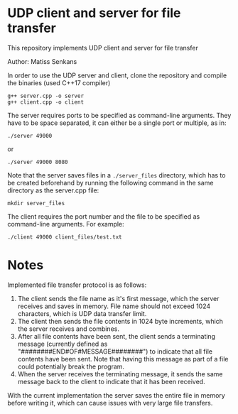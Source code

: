 # UDP client and server for file transfer
This repository implements UDP client and server for file transfer

Author: Matiss Senkans

In order to use the UDP server and client, clone the repository and compile the binaries (used C++17 compiler)
```
g++ server.cpp -o server
g++ client.cpp -o client
```
The server requires ports to be specified as command-line arguments. They have to be space separated, it can either be a single port or multiple, as in:
```
./server 49000
```
or
```
./server 49000 8080
```
Note that the server saves files in a `./server_files` directory, which has to be created beforehand by running the following command in the same directory as the server.cpp file:
```
mkdir server_files
```

The client requires the port number and the file to be specified as command-line arguments. For example:
```
./client 49000 client_files/test.txt
```

# Notes
Implemented file transfer protocol is as follows:
1) The client sends the file name as it's first message, which the server receives and saves in memory. File name should not exceed 1024 characters, which is UDP data transfer limit.
2) The client then sends the file contents in 1024 byte increments, which the server receives and combines.
3) After all file contents have been sent, the client sends a terminating message (currently defined as "########END#OF#MESSAGE########") to indicate that all file contents have been sent. Note that having this message as part of a file could potentially break the program.
4) When the server receives the terminating message, it sends the same message back to the client to indicate that it has been received. 

With the current implementation the server saves the entire file in memory before writing it, which can cause issues with very large file transfers.
